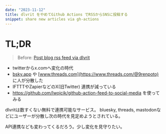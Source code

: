 ```yaml
---
date: "2023-11-12"
title: dlvrit をやめてGithub Actions でRSSからSNSに投稿する
snippet: share new articles via gh-actions
---
```


# TL;DR

> Before: [Post blog rss feed via dlvrit](/entry/2023/05/21/twitter-post)

- twitterからx.comへ変化の時代
- [bsky.app](https://bsky.app/profile/9renpoto.bsky.social) や
  [www.threads.com](https://www.threads.com/@9renpoto) に人が分散した
- IFTTTやZapierなどのX(旧Twitter) 連携が減っている
- <https://github.com/lwojcik/github-action-feed-to-social-media> を使ってみる

dlvritは数すくない無料で連携可能なサービス。 bluesky, threads,
mastodonなどにユーザーが分散し次の時代を見定めようとされている。

API連携なども変わってくるだろう。少し変化を見守りたい。
